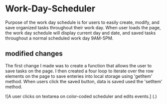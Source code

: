 # Work-Day-Scheduler
Purpose of the work day schedule is for users to easily create, modify, and save organized tasks throughout their work day. When user loads the page, the work day schedule will display current day and date, and saved tasks throughout a normal scheduled work day 9AM-5PM.  

## modified changes
The first change I made was to create a function that allows the user to save tasks on the page. I then created a four loop to iterate over the row elements on the page to save enteries into local storage using 'getItem' method. When users click the saved button, data is saved used the 'setItem' method.

![A user clicks on textarea on color-coded scheduler and edits events.] (.)